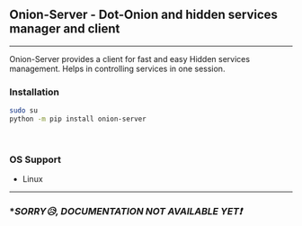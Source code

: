 ## **Onion-Server - Dot-Onion and hidden services manager and client** 
---
Onion-Server provides a client for fast and easy Hidden services management. Helps in controlling services in one session.
<br>    

### **Installation**
```bash
sudo su
python -m pip install onion-server
```

<br>

### **OS Support**
- Linux

---
### **SORRY😥, DOCUMENTATION NOT AVAILABLE YET❗*
